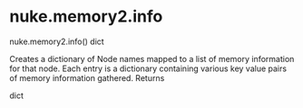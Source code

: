# nuke.memory2.info
nuke.memory2.info()  dict

Creates a dictionary of Node names mapped to a list of memory information for that node. Each entry is a dictionary containing various key value pairs of memory information gathered.
Returns

dict